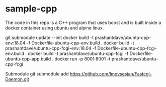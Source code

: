 # sample-cpp

The code in this repo is a C++ program that uses boost and is built inside a docker container using ubuntu and alpine linux.

git submodule update --init
docker build -t prashantdave/ubuntu-cpp-env:18.04 -f Dockerfile-ubuntu-cpp-env.build .
docker build -t prashantdave/ubuntu-cpp-fcgi-env:18.04 -f Dockerfile-ubuntu-cpp-fcgi-env.build .
docker build -t prashantdave/ubuntu-cpp-fcgi -f Dockerfile-ubuntu-cpp-app.build .
docker run -p 8001:8001 -t prashantdave/ubuntu-cpp-fcgi

Submodule
git submodule add https://github.com/lmovsesjan/Fastcgi-Daemon.git 
